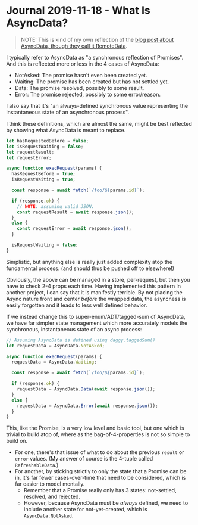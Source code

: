 Journal 2019-11-18 - What Is AsyncData?
========

> NOTE: This is kind of my own reflection of the [blog post about AsyncData, though they call it RemoteData](https://medium.com/javascript-inside/slaying-a-ui-antipattern-in-react-64a3b98242c).

I typically refer to AsyncData as "a synchronous reflection of Promises".  And this is reflected more or less in the 4 cases of AsyncData:

- NotAsked: The promise hasn't even been created yet.
- Waiting: The promise has been created but has not settled yet.
- Data: The promise resolved, possibly to some result.
- Error: The promise rejected, possibly to some error/reason.

I also say that it's "an always-defined synchronous value representing the instantaneous state of an asynchronous process".

I think these definitions, which are almost the same, might be best reflected by showing what AsyncData is meant to replace.

```js
let hasRequestedBefore = false;
let isRequestWaiting = false;
let requestResult;
let requestError;

async function execRequest(params) {
  hasRequestBefore = true;
  isRequestWaiting = true;

  const response = await fetch(`/foo/${params.id}`);

  if (response.ok) {
    // NOTE: assuming valid JSON.
    const requestResult = await response.json();
  }
  else {
    const requestError = await response.json();
  }

  isRequestWaiting = false;
}
```

Simplistic, but anything else is really just added complexity atop the fundamental process. (and should thus be pushed off to elsewhere!)

Obviously, the above can be managed in a store, per-request, but then you have to check 2-4 props each time.  Having implemented this pattern in another project, I can say that it is manifestly terrible.  By not placing the Async nature front and center _before_ the wrapped data, the asyncness is easily forgotten and it leads to less well defined behavior.

If we instead change this to super-enum/ADT/tagged-sum of AsyncData, we have far simpler state management which more accurately models the synchronous, instantaneous state of an async process:

```js
// Assuming AsyncData is defined using daggy.taggedSum()
let requestData = AsyncData.NotAsked;

async function execRequest(params) {
  requestData = AsyncData.Waiting;

  const response = await fetch(`/foo/${params.id}`);

  if (response.ok) {
    requestData = AsyncData.Data(await response.json());
  }
  else {
    requestData = AsyncData.Error(await response.json());
  }
}
```

This, like the Promise, is a very low level and basic tool, but one which is trivial to build atop of, where as the bag-of-4-properties is not so simple to build on.

- For one, there's that issue of what to do about the previous `result` or `error` values.  (My answer of course is the 4-tuple called `RefreshableData`.)
- For another, by sticking strictly to only the state that a Promise can be in, it's far fewer cases-over-time that need to be considered, which is far easier to model mentally.
    - Remember that a Promise really only has 3 states: not-settled, resolved, and rejected.
    - However, because AsyncData must be _always_ defined, we need to include another state for not-yet-created, which is `AsyncData.NotAsked`.
